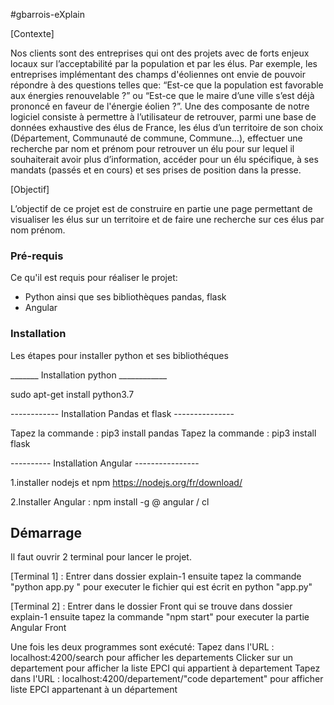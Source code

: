 #gbarrois-eXplain

[Contexte]

Nos clients sont des entreprises qui ont des projets avec de forts enjeux locaux sur l’acceptabilité par la population et par les élus. Par exemple, les entreprises implémentant des champs d'éoliennes ont envie de pouvoir répondre à des questions telles que: “Est-ce que la population est favorable aux énergies renouvelable ?” ou “Est-ce que le maire d’une ville s’est déjà prononcé en faveur de l'énergie éolien ?”.
Une des composante de notre logiciel consiste à permettre à l’utilisateur 
de retrouver, parmi une base de données exhaustive des élus de France, les élus d’un territoire de son choix (Département, Communauté de commune, Commune…),
effectuer une recherche par nom et prénom pour retrouver un élu pour sur lequel il souhaiterait avoir plus d’information, 
accéder pour un élu spécifique, à ses mandats (passés et en cours) et ses prises de position dans la presse.

[Objectif]

L’objectif de ce projet est de construire en partie une page permettant de visualiser les élus sur un territoire et de faire une recherche sur ces élus par nom prénom.


### Pré-requis

Ce qu'il est requis pour réaliser le projet:

- Python ainsi que ses bibliothèques pandas, flask
- Angular


### Installation

Les étapes pour installer python et ses bibliothéques

_______ Installation python ____________ 


sudo apt-get install python3.7


------------ Installation Pandas et flask ---------------

Tapez la commande : pip3 install pandas
Tapez la commande : pip3 install flask



---------- Installation Angular ----------------

1.installer nodejs et npm https://nodejs.org/fr/download/ 

2.Installer Angular : npm install -g @ angular / cl


## Démarrage
Il faut ouvrir 2 terminal pour lancer le projet.

[Terminal 1] : Entrer dans dossier explain-1 ensuite tapez la commande "python app.py " pour executer le fichier qui est écrit en python "app.py"


[Terminal 2] : Entrer dans le dossier Front qui se trouve dans dossier explain-1 ensuite tapez la commande "npm start"  pour executer la partie Angular Front

Une fois les deux programmes sont exécuté:
Tapez dans l'URL : localhost:4200/search pour afficher les departements
Clicker sur un departement pour afficher la liste EPCI qui appartient à departement
Tapez dans l'URL : localhost:4200/departement/"code departement" pour afficher liste EPCI appartenant à un département

